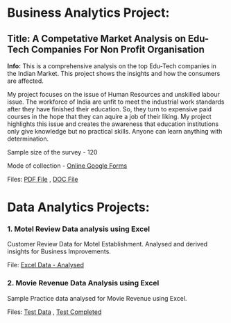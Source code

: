 # Business Analytics Project:

## Title: A Competative Market Analysis on Edu-Tech Companies For Non Profit Organisation 

**Info:** This is a comprehensive analysis on the top Edu-Tech companies in the Indian Market. This project shows the insights and how the consumers are affected.

My project focuses on the issue of Human Resources and unskilled labour issue. The workforce of India are unfit to meet the industrial work standards after they have finished their education. So, they turn to expensive paid courses in the hope that they can aquire a job of their liking. My project highlights this issue and creates the awareness that education institutions only give knowledge but no practical skills. Anyone can learn anything with determination.

Sample size of the survey - 120

Mode of collection - [Online Google Forms](https://forms.gle/n76UwWfq91EnoMZ96)

Files: [PDF File](https://github.com/RifathKamil/Rifath-Kamil-Projects/blob/main/Edu-Tech%20Competative%20Analysis.pdf) ,
 [DOC File](https://github.com/RifathKamil/Rifath-Kamil-Projects/blob/main/Edu-Tech%20Competative%20Analysis.docx)



# Data Analytics Projects:

### 1.	Motel Review Data analysis using Excel

Customer Review Data for Motel Establishment. Analysed and derived insights for Business Improvements.

File: [Excel Data - Analysed](https://github.com/RifathKamil/Rifath-Kamil-Projects/blob/main/Motel%20Review%20Data%20-%20%20Completed.xlsx)
   
### 2.	Movie Revenue Data Analysis using Excel

Sample Practice data analysed for Movie Revenue using Excel.

Files: [Test Data](https://github.com/RifathKamil/Rifath-Kamil-Projects/blob/main/Movie%20Data%20Excel%20Test.xlsx) , [Test Completed](https://github.com/RifathKamil/Rifath-Kamil-Projects/blob/main/Movie%20Revenue%20Data%20Analysis%20Completed.xlsx)



